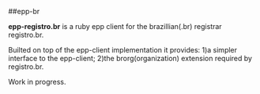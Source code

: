 ##epp-br

**epp-registro.br** is a ruby epp client for the brazillian(.br) registrar registro.br.

Builted on top of the epp-client implementation it provides: 1)a simpler interface to
the epp-client; 2)the brorg(organization) extension required by registro.br.

Work in progress.
